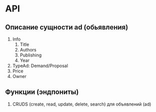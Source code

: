 # API

## Описание сущности ad (обьявления)

1. Info
   1. Title
   2. Authors
   3. Publishing
   4. Year
2. TypeAd: Demand/Proposal
3. Price
4. Owner

## Функции (эндпониты)

1. CRUDS (create, read, update, delete, search) для объявлений (ad)